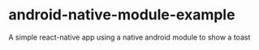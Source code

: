 # android-native-module-example
A simple react-native app using a native android module to show a toast
